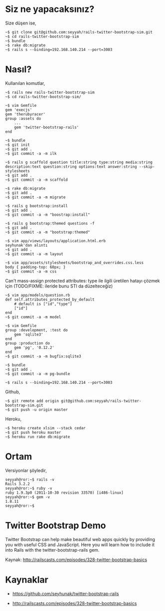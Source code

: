 # Siz ne yapacaksınız?

Size düşen ise,

	~$ git clone git@github.com:seyyah/rails-twitter-bootstrap-sim.git
	~$ cd rails-twitter-bootstrap-sim
	~$ bundle
	~$ rake db:migrate
	~$ rails s --binding=192.168.140.214 --port=3003

# Nasıl?
Kullanılan komutlar,

	~$ rails new rails-twitter-bootstrap-sim
	~$ cd rails-twitter-bootstrap-sim/

	~$ vim Gemfile
	gem 'execjs'
	gem 'therubyracer'
	group :assets do
		...
		gem 'twitter-bootstrap-rails'
	end

	~$ bundle
	~$ git init
	~$ git add .
	~$ git commit -a -m ilk

	~$ rails g scaffold question title:string type:string media:string description:text question:string options:text answer:string --skip-stylesheets
	~$ git add .
	~$ git commit -a -m scaffold

	~$ rake db:migrate
	~$ git add .
	~$ git commit -a -m migrate

	~$ rails g bootstrap:install
	~$ git add .
	~$ git commit -a -m "boostrap:install"

	~$ rails g bootstrap:themed questions -f
	~$ git add .
	~$ git commit -a -m "bootstrap:themed"

	~$ vim app/views/layouts/application.html.erb
	seyhunak'dan alıntı
	~$ git add .
	~$ git commit -a -m layout

	~$ vim app/assets/stylesheets/bootstrap_and_overrides.css.less
	body { padding-top: 60px; }
	~$ git commit -a -m css

Can't mass-assign protected attributes: type ile ilgili üretilen hatayı çözmek
için (TODO/FIXME: ileride bunu STI da düzelteceğiz)

	~$ vim app/models/question.rb
	def self.attributes_protected_by_default
		# default is ["id","type"]
		["id"]
	end
	~$ git commit -a -m model

	~$ vim Gemfile
	group :development, :test do
		gem 'sqlite3'
	end
	group :production do
		gem 'pg', '0.12.2'
	end
	~$ git commit -a -m bugfix:sqlite3

	~$ bundle
	~$ git add .
	~$ git commit -a -m pg-bundle

	~$ rails s --binding=192.168.140.214 --port=3003

Github,

	~$ git remote add origin git@github.com:seyyah/rails-twitter-bootstrap-sim.git
	~$ git push -u origin master

Heroku,

	~$ heroku create xlsim --stack cedar
	~$ git push heroku master
	~$ heroku run rake db:migrate

# Ortam

Versiyonlar şöyledir,

	seyyah@ror:~$ rails -v
	Rails 3.2.2
	seyyah@ror:~$ ruby -v
	ruby 1.9.3p0 (2011-10-30 revision 33570) [i486-linux]
	seyyah@ror:~$ gem -v
	1.8.11
	seyyah@ror:~$

# Twitter Bootstrap Demo

Twitter Bootstrap can help make beautiful web apps quickly by providing you
with useful CSS and JavaScript. Here you will learn how to include it into
Rails with the twitter-bootstrap-rails gem.

Kaynak: http://railscasts.com/episodes/328-twitter-bootstrap-basics

# Kaynaklar

- https://github.com/seyhunak/twitter-bootstrap-rails

- http://railscasts.com/episodes/328-twitter-bootstrap-basics
